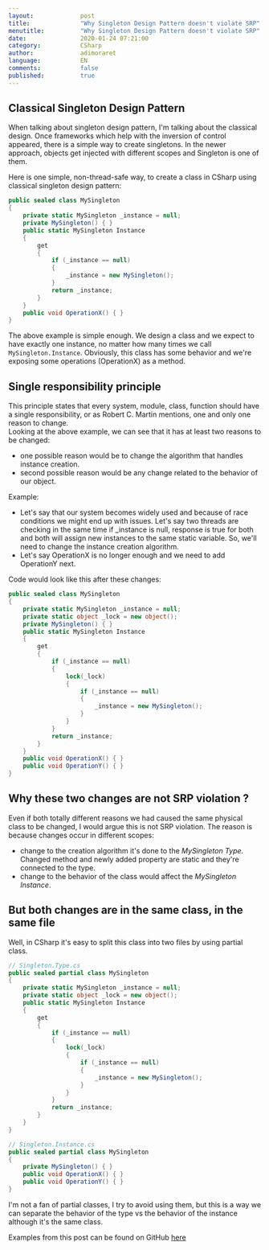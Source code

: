 ```yaml
--- 
layout:             post 
title:              "Why Singleton Design Pattern doesn't violate SRP" 
menutitle:          "Why Singleton Design Pattern doesn't violate SRP" 
date:               2020-01-24 07:21:00 
category:           CSharp 
author:             adimoraret 
language:           EN 
comments:           false 
published:          true 
--- 
```


## Classical Singleton Design Pattern ## 
When talking about singleton design pattern, I'm talking about the classical design. Once frameworks which help with the inversion of control appeared, there is a simple way to create singletons. In the newer approach, objects get injected with different scopes and Singleton is one of them. 

Here is one simple, non-thread-safe way, to create a class in CSharp using classical singleton design pattern: 

```csharp 
public sealed class MySingleton 
{ 
    private static MySingleton _instance = null; 
    private MySingleton() { } 
    public static MySingleton Instance 
    { 
        get 
        { 
            if (_instance == null) 
            { 
                _instance = new MySingleton(); 
            } 
            return _instance; 
        } 
    } 
    public void OperationX() { } 
} 
``` 

The above example is simple enough. We design a class and we expect to have exactly one instance, no matter how many times we call ```MySingleton.Instance```. Obviously, this class has some behavior and we're exposing some operations (OperationX) as a method. 

## Single responsibility principle ## 
This principle states that every system, module, class, function should have a single responsibility, or as Robert C. Martin mentions, one and only one reason to change.  
Looking at the above example, we can see that it has at least two reasons to be changed: 
* one possible reason would be to change the algorithm that handles instance creation.  
* second possible reason would be any change related to the behavior of our object.  

Example: 
* Let's say that our system becomes widely used and because of race conditions we might end up with issues. Let's say two threads are checking in the same time if _instance is null, response is true for both and both will assign new instances to the same static variable. So, we'll need to change the instance creation algorithm. 
* Let's say OperationX is no longer enough and we need to add OperationY next. 

Code would look like this after these changes: 
```csharp 
public sealed class MySingleton 
{ 
    private static MySingleton _instance = null; 
    private static object _lock = new object(); 
    private MySingleton() { } 
    public static MySingleton Instance 
    { 
        get 
        { 
            if (_instance == null) 
            { 
                lock(_lock) 
                { 
                    if (_instance == null) 
                    { 
                        _instance = new MySingleton(); 
                    } 
                } 
            } 
            return _instance; 
        } 
    } 
    public void OperationX() { } 
    public void OperationY() { } 
} 
``` 

## Why these two changes are not SRP violation ? ## 
Even if both totally different reasons we had caused the same physical class to be changed, I would argue this is not SRP violation. The reason is because changes occur in different scopes: 
* change to the creation algorithm it's done to the *MySingleton Type*. Changed method and newly added property are static and they're connected to the type.  
* change to the behavior of the class would affect the *MySingleton Instance*. 

## But both changes are in the same class, in the same file ## 

Well, in CSharp it's easy to split this class into two files by using partial class. 
```csharp 
// Singleton.Type.cs 
public sealed partial class MySingleton 
{ 
    private static MySingleton _instance = null; 
    private static object _lock = new object(); 
    public static MySingleton Instance 
    { 
        get 
        { 
            if (_instance == null) 
            { 
                lock(_lock) 
                { 
                    if (_instance == null) 
                    { 
                        _instance = new MySingleton(); 
                    } 
                } 
            } 
            return _instance; 
        } 
    } 
} 

// Singleton.Instance.cs 
public sealed partial class MySingleton 
{ 
    private MySingleton() { } 
    public void OperationX() { } 
    public void OperationY() { } 
} 
``` 

I'm not a fan of partial classes, I try to avoid using them, but this is a way we can separate the behavior of the type vs the behavior of the instance although it's the same class. 

Examples from this post can be found on GitHub [here](https://github.com/adimoraret/singleton-srp)